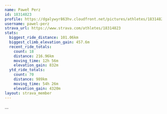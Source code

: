 ```yaml
---
name: Paweł Perz
id: 18314823
profile: https://dgalywyr863hv.cloudfront.net/pictures/athletes/18314823/5244308/1/large.jpg
username: pawel-perz
strava_url: https://www.strava.com/athletes/18314823
stats:
  biggest_ride_distance: 101.06km
  biggest_climb_elevation_gain: 457.6m
  recent_ride_totals:
    count: 18
    distance: 216.96km
    moving_time: 12h 56m
    elevation_gain: 832m
  ytd_ride_totals:
    count: 70
    distance: 989km
    moving_time: 54h 26m
    elevation_gain: 4320m
layout: strava_member
--- 
```

...
